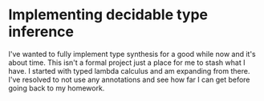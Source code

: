 # Implementing decidable type inference

I've wanted to fully implement type synthesis for a good while now and it's
about time. This isn't a formal project just a place for me to stash what I
have. I started with typed lambda calculus and am expanding from there. I've
resolved to not use any annotations and see how far I can get before going back
to my homework.
